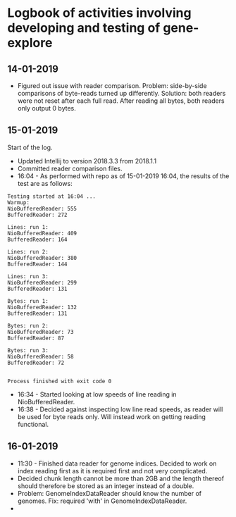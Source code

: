 # Logbook of activities involving developing and testing of gene-explore
## 14-01-2019
* Figured out issue with reader comparison. Problem: side-by-side comparisons of byte-reads turned up differently. Solution: both readers were not reset after each full read. After reading all bytes, both readers only output 0 bytes.

## 15-01-2019
Start of the log.
* Updated Intellij to version 2018.3.3 from 2018.1.1
* Committed reader comparison files.
* 16:04 - As performed with repo as of 15-01-2019 16:04, the results of the test are as follows:

```
Testing started at 16:04 ...
Warmup:
NioBufferedReader: 555
BufferedReader: 272

Lines: run 1:
NioBufferedReader: 409
BufferedReader: 164

Lines: run 2:
NioBufferedReader: 380
BufferedReader: 144

Lines: run 3:
NioBufferedReader: 299
BufferedReader: 131

Bytes: run 1:
NioBufferedReader: 132
BufferedReader: 131

Bytes: run 2:
NioBufferedReader: 73
BufferedReader: 87

Bytes: run 3:
NioBufferedReader: 58
BufferedReader: 72


Process finished with exit code 0
```

* 16:34 - Started looking at low speeds of line reading in NioBufferedReader.
* 16:38 - Decided against inspecting low line read speeds, as reader will be used for byte reads only. Will instead work on getting reading functional.

## 16-01-2019
* 11:30 - Finished data reader for genome indices. Decided to work on index reading first as it is required first and not very complicated.
* Decided chunk length cannot be more than 2GB and the length thereof should therefore be stored as an integer instead of a double.
* Problem: GenomeIndexDataReader should know the number of genomes. Fix: required 'with' in GenomeIndexDataReader.
* 
